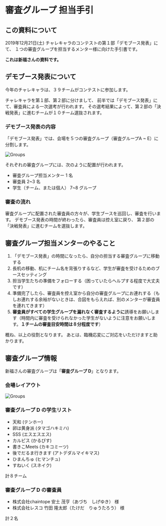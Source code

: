 # 審査グループ 担当手引

## この資料について

2019年12月21日(土) チャレキャラのコンテストの第１部「デモブース発表」にて、
１つの審査グループを担当するメンター様に向けた手引書です。

**これは新福さんの資料です。**

## デモブース発表について

今年のチャレキャラは、３９チームがコンテストに参加します。

チャレキャラを第１部、第２部に分けまして、
前半では「デモブース発表」にて、審査員による一次選考が行われます。
その選考結果によって、第２部の「決戦発表」に進むチームが１０チーム選抜されます。

### デモブース発表の内容

「デモブース発表」では、会場を５つの審査グループ（審査グループA ~ E）に分割します。

![Groups](images/2019-12-17-groups.png)
<div style="page-break-before:always"></div>

それぞれの審査グループには、次のように配置が行われます。

- 審査グループ担当メンター 1 名
- 審査員 2~3 名
- 学生（チーム、または個人） 7~8 グループ

### 審査の流れ

審査グループに配置された審査員の方々が、学生ブースを巡回し、審査を行います。
デモブース発表の時間が終わったら、審査員は控え室に戻り、
第２部の「決戦発表」に進むチームを選抜します。

## 審査グループ担当メンターのやること

1. 「デモブース発表」の時間になったら、自分の担当する審査グループに移動する
1. 長机の移動、机にチーム名を背張りするなど、学生が審査を受けるためのブースセッティング
1. 担当学生たちの準備をフォローする（困っていたらヘルプする程度で大丈夫です）
1. 準備完了したら、審査員を控え室から自分の審査グループにお連れする（もしお連れする余裕がないときは、合図をもらえれば、別のメンターが審査員を連れてきます）
1. **審査員がすべての学生グループを漏れなく審査するように**誘導をお願いします（時間内に審査を受けられなかった学生がないように注意をお願いします。**１チームの審査目安時間は８分程度です**）

概ね、以上の役割となります。
あとは、臨機応変にご対応をいただけますと助かります。

## 審査グループ情報

新福さんの審査グループは「**審査グループ D**」となります。
<div style="page-break-before:always"></div>

### 会場レイアウト

![Groups](images/2019-12-19-booth-layout.png)
<div style="page-break-before:always"></div>

### 審査グループ D の学生リスト

- 天和 (テンホー)
- 卵は黄身派 (タマゴハキミハ)
- SSS (エスエスエス)
- カルピス (かるぴす)
- 書きこMeets (カキコミーツ)
- 後でだるま行きます (アトデダルマイキマス)
- ひまんちゅ (ヒマンチュ)
- すねいく (スネイク)

計８チーム

### 審査グループ D の審査員

- 株式会社chaintope  安土 茂亨（あづち　しげゆき） 様　
- 株式会社レスコ  竹田 隆太郎（たけだ　りゅうたろう） 様

計２名
